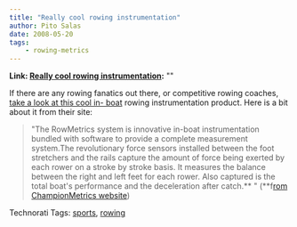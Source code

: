 ```yaml
---
title: "Really cool rowing instrumentation"
author: Pito Salas
date: 2008-05-20
tags:
    - rowing-metrics
---
```


**Link: [Really cool rowing instrumentation](None):** ""

If there are any rowing fanatics out there, or competitive rowing coaches,
[take a look at this cool in-
boat](<http://www.championmetrics.com/index.html>) rowing instrumentation
product. Here is a bit about it from their site:

> "The RowMetrics system is innovative in-boat instrumentation bundled with
> software to provide a complete measurement system.The revolutionary force
> sensors installed between the foot stretchers and the rails capture the
> amount of force being exerted by each rower on a stroke by stroke basis. It
> measures the balance between the right and left feet for each rower. Also
> captured is the total boat's performance and the deceleration after catch.**
> " (**f[rom ChampionMetrics
> website](<http://www.championmetrics.com/index.html>))

Technorati Tags: [sports](<http://www.technorati.com/tag/sports>),
[rowing](<http://www.technorati.com/tag/rowing>)



